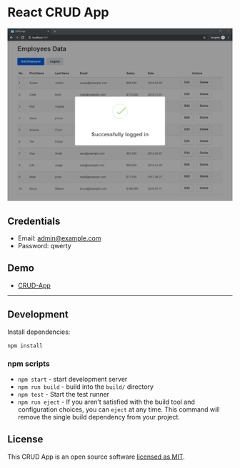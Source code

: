 # React CRUD App

<p align="center">
  <img src="./screenshot.png" alt='CRUD App in Action'>
</p>

## Credentials

- Email: admin@example.com
- Password: qwerty

## Demo

- [CRUD-App](https://safdarjamal.github.io/crud-app)

---

## Development

Install dependencies:

```
npm install
```

### npm scripts

- `npm start` - start development server
- `npm run build` - build into the `build/` directory
- `npm test` - Start the test runner
- `npm run eject` - If you aren’t satisfied with the build tool and configuration choices, you can `eject` at any time. This command will remove the single build dependency from your project.

## License

This CRUD App is an open source software [licensed as MIT](https://github.com/safdarjamal/crud-app/blob/master/LICENSE).
